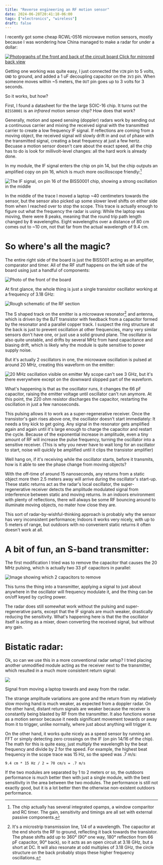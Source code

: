 ```yaml
---
title: "Reverse engineering an RF motion sensor"
date: 2024-06-28T20:41:18-06:00
tags: ["electronics", "wireless"]
draft: false
---
```


I recently got some cheap RCWL-0516 microwave motion sensors, mostly because I was wondering how China managed to make a radar for under a dollar:

[![Photographs of the front and back of the circuit board](board.png) Click for mirrored back view](boardrev.png)

Getting one working was quite easy, I just connected the `VIN` pin to 5 volts, `GND` to ground, and added a 1 uF decoupling capacitor on the `3V3` pin.
When someone moves within ~5 meters, the `OUT` pin goes up to 3 volts for 3 seconds. 

So it works, but how?

First, I found a datasheet for the the large SOIC-16 chip.
It turns out the `BISS0001` is an *infrared* motion sensor chip? How does that work?

Generally, motion and speed sensing (doppler) radars work by sending out a continuous carrier and mixing the received signal with the transmitted carrier to create a low frequency IF signal.
If reflections are coming from a moving object, the received signal will slowly drift in and out of phase with the transmitted signal, creating a beat frequency at just a few hertz.
Becuase a motion sensor doesn't care about the exact speed, all the chip has to do is look for millivolt-level changes: all the hard work is already done.

In my module, the IF signal enters the chip on pin 14, but the chip outputs an amplified copy on pin 16, which is much more oscilloscope friendly:[^biss]

![The IF signal, on pin 16 of the BISS0001 chip, showing a strong oscillation in the middle](iftap.png)

In the middle of the trace I moved a laptop ~40 centimeters towards the sensor, but the sensor also picked up some slower level shifts on either side from when I reached over to stop the scope.
This trace is actually enough to figure out what the frequency the radar is using: While the laptop was moving, there were 8 peaks, meaning that the round trip path length changed by 8 wavelengths.
Eight wavelengths over a distance of 80 cm comes out to ~10 cm, not that far from the actual wavelength of 9.4 cm.

# So where's all the magic?

The entire right side of the board is just the BISS001 acting as an amplifier, comparator and timer.
All of the RF stuff happens on the left side of the board using just a handful of components:

![Photo of the front of the board](front.png)

At first glance, the whole thing is just a single transistor oscillator working at a frequency of 3.18 GHz:

![Rough schematic of the RF section](RF.png)

The S shaped track on the emitter is a microwave resonator[^resonator] and antenna, which is driven by the BJT transistor with feedback from a capacitor formed by the resonator and a parallel copper track.
I suspect the ring structure at the back is just to prevent oscillation at other frequencies, many very similar sensors don't have one, or just use a solid ground plane.
The oscillator is also quite unstable, and drifts by several MHz from hand capacitance and biasing drift, which is likely why the module is quite sensitive to power supply noise.

But it's actually 2 oscillators in one, the microwave oscillation is pulsed at around 20 MHz, creating this waveform on the emitter:

![20 MHz oscillation visible on emitter](squench.png)
My scope can't see 3 GHz, but it's there everywhere except on the downward slopped part of the waveform. 

What's happening is that as the oscillator runs, it changes the 66 pF capacitor, raising the emitter voltage until oscillator can't run anymore.
At this point, the 220 ohm resistor discharges the capacitor, restarting the oscillation in just a few nanoseconds.

This pulsing allows it to work as a super-regenerative receiver.
Once the transistor's gain rises above one, the oscillator doesn't start immediately: It needs a tiny kick to get going. 
Any signal in the resonator gets amplified again and again until it's large enough to charge the capacitor and restart the cycle.
Because of the exponential increase in amplitude, even a tiny amount of RF will increase the pulse frequency, turning the oscillator into a sensitive receiver.
(This is why you never have to wait long for an oscillator to start, noise will quickly be amplified until it clips the transistor amplifier)

Well hang on, if it's receiving while the oscillator starts, before it transmits, how is it able to see the phase change from moving objects?

With the off-time of around 15 nanoseconds, any returns from a static object more then 2.5 meters away will arrive during the oscillator's start-up.
These static returns act as the radar's local oscillator, the super-regenerative receiver detects the amplitude modulated signal from interference between static and moving returns.
In an indoors environment with plenty of reflections, there will always be some RF bouncing around to illuminate moving objects, no mater how close they are.

This sort of radar-by-wishful-thinking approach is probably why the sensor has very inconsistent performance;
Indoors it works very nicely, with up to 5 meters of range, but outdoors with no convenient static returns it often doesn't work at all.

# A bit of fun, an S-band transmitter:

The first modification I tried was to remove the capacitor that causes the 20 MHz pulsing, which is actually two 33 pF capacitors in parallel:

![Image showing which 2 capacitors to remove](cw_tx.png)

This turns the thing into a transmitter, applying a signal to just about anywhere in the oscillator will frequency modulate it, and the thing can be on/off keyed by cycling power.

The radar does still somewhat work without the pulsing and super-regenerative parts, except that the IF signals are much weaker, drastically reducing the sensitivity.
What's happening here is that the the oscillator itself is acting as a mixer, down converting the received signal, but without any gain.

# Bistatic radar:

Ok, so can we use this in a more conventional radar setup?
I tried placing another unmodified module acting as the receiver next to the transmitter, which resulted in a much more consistent return signal:

![](bistatic.png)

Signal from moving a laptop towards and away from the radar.

The strange amplitude variations are gone and the return from my relatively slow moving hand is much weaker, as expected from a doppler radar.
On the other hand, distant return signals are weaker because the receiver is constantly being blasted by RF from the transmitter.
It also functions worse as a motion sensor because it needs significant movement towards or away from it to trigger, unlike normally, where just about anything will trigger it.

On the other hand, it works quite nicely as a speed sensor by running an FFT or simply detecting zero crossings on the IF (on pin 14/16 of the chip).
The math for this is quite easy, just multiply the wavelength by the beat frequency and divide by 2 for the speed.
For example, the highest beat frequency in the scope trace was 15 Hz, so the speed was .7 m/s:

```
9.4 cm * 15 Hz / 2 = 70 cm/s = .7 m/s
```

If the two modules are separated by 1 to 2 meters or so, the outdoors performance is much better then with just a single module, with the best sensitivity in the area between the two modules.
The performance is still not exactly good, but it is a lot better then the otherwise non-existent outdoors performance.

[^biss]: The chip actually has several integrated opamps, a window comparitor and RC timer. The gain, sensitivity and timings are all set with external passive components.

[^resonator]:
	It's a microstrip transmission line, 1/4 of a wavelength. The capacitor at the end shorts the RF to ground, reflecting it back towards the transistor.
	The phase shifts add up to 360° (90° one way, 180° reflection from 66 pF capacitor, 90° back), so it acts as an open circuit at 3.18 GHz, but a short at DC.
	It will also resonate at odd multiples of 3.18 GHz, the circle structure on the back probably stops these higher frequency oscillations.
